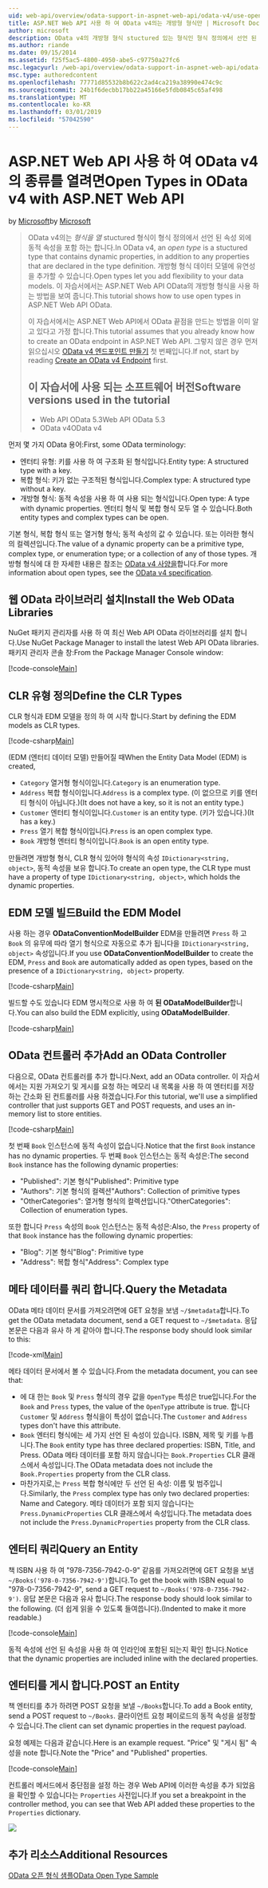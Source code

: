 ```yaml
---
uid: web-api/overview/odata-support-in-aspnet-web-api/odata-v4/use-open-types-in-odata-v4
title: ASP.NET Web API 사용 하 여 OData v4의는 개방형 형식만 | Microsoft Docs
author: microsoft
description: OData v4의 개방형 형식 stuctured 있는 형식인 형식 정의에서 선언 된 속성 외에 동적 속성을 포함 합니다. 열기...
ms.author: riande
ms.date: 09/15/2014
ms.assetid: f25f5ac5-4800-4950-abe5-c97750a27fc6
msc.legacyurl: /web-api/overview/odata-support-in-aspnet-web-api/odata-v4/use-open-types-in-odata-v4
msc.type: authoredcontent
ms.openlocfilehash: 77771d85532b8b622c2ad4ca219a38990e474c9c
ms.sourcegitcommit: 24b1f6decbb17bb22a45166e5fdb0845c65af498
ms.translationtype: MT
ms.contentlocale: ko-KR
ms.lasthandoff: 03/01/2019
ms.locfileid: "57042590"
---
```

<a name="open-types-in-odata-v4-with-aspnet-web-api"></a><span data-ttu-id="e36be-104">ASP.NET Web API 사용 하 여 OData v4의 종류를 열려면</span><span class="sxs-lookup"><span data-stu-id="e36be-104">Open Types in OData v4 with ASP.NET Web API</span></span>
====================
<span data-ttu-id="e36be-105">by [Microsoft](https://github.com/microsoft)</span><span class="sxs-lookup"><span data-stu-id="e36be-105">by [Microsoft](https://github.com/microsoft)</span></span>

> <span data-ttu-id="e36be-106">OData v4의는 *형식을 열* stuctured 형식이 형식 정의에서 선언 된 속성 외에 동적 속성을 포함 하는 합니다.</span><span class="sxs-lookup"><span data-stu-id="e36be-106">In OData v4, an *open type* is a stuctured type that contains dynamic properties, in addition to any properties that are declared in the type definition.</span></span> <span data-ttu-id="e36be-107">개방형 형식 데이터 모델에 유연성을 추가할 수 있습니다.</span><span class="sxs-lookup"><span data-stu-id="e36be-107">Open types let you add flexibility to your data models.</span></span> <span data-ttu-id="e36be-108">이 자습서에서는 ASP.NET Web API OData의 개방형 형식을 사용 하는 방법을 보여 줍니다.</span><span class="sxs-lookup"><span data-stu-id="e36be-108">This tutorial shows how to use open types in ASP.NET Web API OData.</span></span>
> 
> <span data-ttu-id="e36be-109">이 자습서에서는 ASP.NET Web API에서 OData 끝점을 만드는 방법을 이미 알고 있다고 가정 합니다.</span><span class="sxs-lookup"><span data-stu-id="e36be-109">This tutorial assumes that you already know how to create an OData endpoint in ASP.NET Web API.</span></span> <span data-ttu-id="e36be-110">그렇지 않은 경우 먼저 읽으십시오 [OData v4 엔드포인트 만들기](create-an-odata-v4-endpoint.md) 첫 번째입니다.</span><span class="sxs-lookup"><span data-stu-id="e36be-110">If not, start by reading [Create an OData v4 Endpoint](create-an-odata-v4-endpoint.md) first.</span></span>
> 
> ## <a name="software-versions-used-in-the-tutorial"></a><span data-ttu-id="e36be-111">이 자습서에 사용 되는 소프트웨어 버전</span><span class="sxs-lookup"><span data-stu-id="e36be-111">Software versions used in the tutorial</span></span>
> 
> 
> - <span data-ttu-id="e36be-112">Web API OData 5.3</span><span class="sxs-lookup"><span data-stu-id="e36be-112">Web API OData 5.3</span></span>
> - <span data-ttu-id="e36be-113">OData v4</span><span class="sxs-lookup"><span data-stu-id="e36be-113">OData v4</span></span>


<span data-ttu-id="e36be-114">먼저 몇 가지 OData 용어:</span><span class="sxs-lookup"><span data-stu-id="e36be-114">First, some OData terminology:</span></span>

- <span data-ttu-id="e36be-115">엔터티 유형: 키를 사용 하 여 구조화 된 형식입니다.</span><span class="sxs-lookup"><span data-stu-id="e36be-115">Entity type: A structured type with a key.</span></span>
- <span data-ttu-id="e36be-116">복합 형식: 키가 없는 구조적된 형식입니다.</span><span class="sxs-lookup"><span data-stu-id="e36be-116">Complex type: A structured type without a key.</span></span>
- <span data-ttu-id="e36be-117">개방형 형식: 동적 속성을 사용 하 여 사용 되는 형식입니다.</span><span class="sxs-lookup"><span data-stu-id="e36be-117">Open type: A type with dynamic properties.</span></span> <span data-ttu-id="e36be-118">엔터티 형식 및 복합 형식 모두 열 수 있습니다.</span><span class="sxs-lookup"><span data-stu-id="e36be-118">Both entity types and complex types can be open.</span></span>

<span data-ttu-id="e36be-119">기본 형식, 복합 형식 또는 열거형 형식; 동적 속성의 값 수 있습니다. 또는 이러한 형식의 컬렉션입니다.</span><span class="sxs-lookup"><span data-stu-id="e36be-119">The value of a dynamic property can be a primitive type, complex type, or enumeration type; or a collection of any of those types.</span></span> <span data-ttu-id="e36be-120">개방형 형식에 대 한 자세한 내용은 참조는 [OData v4 사양을](http://www.odata.org/documentation/odata-version-4-0/)합니다.</span><span class="sxs-lookup"><span data-stu-id="e36be-120">For more information about open types, see the [OData v4 specification](http://www.odata.org/documentation/odata-version-4-0/).</span></span>

## <a name="install-the-web-odata-libraries"></a><span data-ttu-id="e36be-121">웹 OData 라이브러리 설치</span><span class="sxs-lookup"><span data-stu-id="e36be-121">Install the Web OData Libraries</span></span>

<span data-ttu-id="e36be-122">NuGet 패키지 관리자를 사용 하 여 최신 Web API OData 라이브러리를 설치 합니다.</span><span class="sxs-lookup"><span data-stu-id="e36be-122">Use NuGet Package Manager to install the latest Web API OData libraries.</span></span> <span data-ttu-id="e36be-123">패키지 관리자 콘솔 창:</span><span class="sxs-lookup"><span data-stu-id="e36be-123">From the Package Manager Console window:</span></span>

[!code-console[Main](use-open-types-in-odata-v4/samples/sample1.cmd)]

## <a name="define-the-clr-types"></a><span data-ttu-id="e36be-124">CLR 유형 정의</span><span class="sxs-lookup"><span data-stu-id="e36be-124">Define the CLR Types</span></span>

<span data-ttu-id="e36be-125">CLR 형식과 EDM 모델을 정의 하 여 시작 합니다.</span><span class="sxs-lookup"><span data-stu-id="e36be-125">Start by defining the EDM models as CLR types.</span></span>

[!code-csharp[Main](use-open-types-in-odata-v4/samples/sample2.cs)]

<span data-ttu-id="e36be-126">(EDM (엔터티 데이터 모델) 만들어질 때</span><span class="sxs-lookup"><span data-stu-id="e36be-126">When the Entity Data Model (EDM) is created,</span></span>

- <span data-ttu-id="e36be-127">`Category` 열거형 형식이입니다.</span><span class="sxs-lookup"><span data-stu-id="e36be-127">`Category` is an enumeration type.</span></span>
- <span data-ttu-id="e36be-128">`Address` 복합 형식이입니다.</span><span class="sxs-lookup"><span data-stu-id="e36be-128">`Address` is a complex type.</span></span> <span data-ttu-id="e36be-129">(이 없으므로 키를 엔터티 형식이 아닙니다.)</span><span class="sxs-lookup"><span data-stu-id="e36be-129">(It does not have a key, so it is not an entity type.)</span></span>
- <span data-ttu-id="e36be-130">`Customer` 엔터티 형식이입니다.</span><span class="sxs-lookup"><span data-stu-id="e36be-130">`Customer` is an entity type.</span></span> <span data-ttu-id="e36be-131">(키가 있습니다.)</span><span class="sxs-lookup"><span data-stu-id="e36be-131">(It has a key.)</span></span>
- <span data-ttu-id="e36be-132">`Press` 열기 복합 형식이입니다.</span><span class="sxs-lookup"><span data-stu-id="e36be-132">`Press` is an open complex type.</span></span>
- <span data-ttu-id="e36be-133">`Book` 개방형 엔터티 형식이입니다.</span><span class="sxs-lookup"><span data-stu-id="e36be-133">`Book` is an open entity type.</span></span>

<span data-ttu-id="e36be-134">만들려면 개방형 형식, CLR 형식 있어야 형식의 속성 `IDictionary<string, object>`, 동적 속성을 보유 합니다.</span><span class="sxs-lookup"><span data-stu-id="e36be-134">To create an open type, the CLR type must have a property of type `IDictionary<string, object>`, which holds the dynamic properties.</span></span>

## <a name="build-the-edm-model"></a><span data-ttu-id="e36be-135">EDM 모델 빌드</span><span class="sxs-lookup"><span data-stu-id="e36be-135">Build the EDM Model</span></span>

<span data-ttu-id="e36be-136">사용 하는 경우 **ODataConventionModelBuilder** EDM을 만들려면 `Press` 하 고 `Book` 의 유무에 따라 열기 형식으로 자동으로 추가 됩니다을 `IDictionary<string, object>` 속성입니다.</span><span class="sxs-lookup"><span data-stu-id="e36be-136">If you use **ODataConventionModelBuilder** to create the EDM, `Press` and `Book` are automatically added as open types, based on the presence of a `IDictionary<string, object>` property.</span></span>

[!code-csharp[Main](use-open-types-in-odata-v4/samples/sample3.cs)]

<span data-ttu-id="e36be-137">빌드할 수도 있습니다 EDM 명시적으로 사용 하 여 **된 ODataModelBuilder**합니다.</span><span class="sxs-lookup"><span data-stu-id="e36be-137">You can also build the EDM explicitly, using **ODataModelBuilder**.</span></span>

[!code-csharp[Main](use-open-types-in-odata-v4/samples/sample4.cs)]

## <a name="add-an-odata-controller"></a><span data-ttu-id="e36be-138">OData 컨트롤러 추가</span><span class="sxs-lookup"><span data-stu-id="e36be-138">Add an OData Controller</span></span>

<span data-ttu-id="e36be-139">다음으로, OData 컨트롤러를 추가 합니다.</span><span class="sxs-lookup"><span data-stu-id="e36be-139">Next, add an OData controller.</span></span> <span data-ttu-id="e36be-140">이 자습서에서는 지원 가져오기 및 게시를 요청 하는 메모리 내 목록을 사용 하 여 엔터티를 저장 하는 간소화 된 컨트롤러를 사용 하겠습니다.</span><span class="sxs-lookup"><span data-stu-id="e36be-140">For this tutorial, we'll use a simplified controller that just supports GET and POST requests, and uses an in-memory list to store entities.</span></span>

[!code-csharp[Main](use-open-types-in-odata-v4/samples/sample5.cs)]

<span data-ttu-id="e36be-141">첫 번째 `Book` 인스턴스에 동적 속성이 없습니다.</span><span class="sxs-lookup"><span data-stu-id="e36be-141">Notice that the first `Book` instance has no dynamic properties.</span></span> <span data-ttu-id="e36be-142">두 번째 `Book` 인스턴스는 동적 속성은:</span><span class="sxs-lookup"><span data-stu-id="e36be-142">The second `Book` instance has the following dynamic properties:</span></span>

- <span data-ttu-id="e36be-143">"Published": 기본 형식</span><span class="sxs-lookup"><span data-stu-id="e36be-143">"Published": Primitive type</span></span>
- <span data-ttu-id="e36be-144">"Authors": 기본 형식의 컬렉션</span><span class="sxs-lookup"><span data-stu-id="e36be-144">"Authors": Collection of primitive types</span></span>
- <span data-ttu-id="e36be-145">"OtherCategories": 열거형 형식의 컬렉션입니다.</span><span class="sxs-lookup"><span data-stu-id="e36be-145">"OtherCategories": Collection of enumeration types.</span></span>

<span data-ttu-id="e36be-146">또한 합니다 `Press` 속성의 `Book` 인스턴스는 동적 속성은:</span><span class="sxs-lookup"><span data-stu-id="e36be-146">Also, the `Press` property of that `Book` instance has the following dynamic properties:</span></span>

- <span data-ttu-id="e36be-147">"Blog": 기본 형식</span><span class="sxs-lookup"><span data-stu-id="e36be-147">"Blog": Primitive type</span></span>
- <span data-ttu-id="e36be-148">"Address": 복합 형식</span><span class="sxs-lookup"><span data-stu-id="e36be-148">"Address": Complex type</span></span>

## <a name="query-the-metadata"></a><span data-ttu-id="e36be-149">메타 데이터를 쿼리 합니다.</span><span class="sxs-lookup"><span data-stu-id="e36be-149">Query the Metadata</span></span>

<span data-ttu-id="e36be-150">OData 메타 데이터 문서를 가져오려면에 GET 요청을 보냄 `~/$metadata`합니다.</span><span class="sxs-lookup"><span data-stu-id="e36be-150">To get the OData metadata document, send a GET request to `~/$metadata`.</span></span> <span data-ttu-id="e36be-151">응답 본문은 다음과 유사 하 게 같아야 합니다.</span><span class="sxs-lookup"><span data-stu-id="e36be-151">The response body should look similar to this:</span></span>

[!code-xml[Main](use-open-types-in-odata-v4/samples/sample6.xml?highlight=5,21)]

<span data-ttu-id="e36be-152">메타 데이터 문서에서 볼 수 있습니다.</span><span class="sxs-lookup"><span data-stu-id="e36be-152">From the metadata document, you can see that:</span></span>

- <span data-ttu-id="e36be-153">에 대 한는 `Book` 및 `Press` 형식의 경우 값을 `OpenType` 특성은 true입니다.</span><span class="sxs-lookup"><span data-stu-id="e36be-153">For the `Book` and `Press` types, the value of the `OpenType` attribute is true.</span></span> <span data-ttu-id="e36be-154">합니다 `Customer` 및 `Address` 형식을이 특성이 없습니다.</span><span class="sxs-lookup"><span data-stu-id="e36be-154">The `Customer` and `Address` types don't have this attribute.</span></span>
- <span data-ttu-id="e36be-155">`Book` 엔터티 형식에는 세 가지 선언 된 속성이 있습니다. ISBN, 제목 및 키를 누릅니다.</span><span class="sxs-lookup"><span data-stu-id="e36be-155">The `Book` entity type has three declared properties: ISBN, Title, and Press.</span></span> <span data-ttu-id="e36be-156">OData 메타 데이터를 포함 하지 않습니다는 `Book.Properties` CLR 클래스에서 속성입니다.</span><span class="sxs-lookup"><span data-stu-id="e36be-156">The OData metadata does not include the `Book.Properties` property from the CLR class.</span></span>
- <span data-ttu-id="e36be-157">마찬가지로,는 `Press` 복합 형식에만 두 선언 된 속성: 이름 및 범주입니다.</span><span class="sxs-lookup"><span data-stu-id="e36be-157">Similarly, the `Press` complex type has only two declared properties: Name and Category.</span></span> <span data-ttu-id="e36be-158">메타 데이터가 포함 되지 않습니다는 `Press.DynamicProperties` CLR 클래스에서 속성입니다.</span><span class="sxs-lookup"><span data-stu-id="e36be-158">The metadata does not include the `Press.DynamicProperties` property from the CLR class.</span></span>

## <a name="query-an-entity"></a><span data-ttu-id="e36be-159">엔터티 쿼리</span><span class="sxs-lookup"><span data-stu-id="e36be-159">Query an Entity</span></span>

<span data-ttu-id="e36be-160">책 ISBN 사용 하 여 "978-7356-7942-0-9" 같음를 가져오려면에 GET 요청을 보냄 `~/Books('978-0-7356-7942-9')`합니다.</span><span class="sxs-lookup"><span data-stu-id="e36be-160">To get the book with ISBN equal to "978-0-7356-7942-9", send a GET request to `~/Books('978-0-7356-7942-9')`.</span></span> <span data-ttu-id="e36be-161">응답 본문은 다음과 유사 합니다.</span><span class="sxs-lookup"><span data-stu-id="e36be-161">The response body should look similar to the following.</span></span> <span data-ttu-id="e36be-162">(더 쉽게 읽을 수 있도록 들여씁니다).</span><span class="sxs-lookup"><span data-stu-id="e36be-162">(Indented to make it more readable.)</span></span>

[!code-console[Main](use-open-types-in-odata-v4/samples/sample7.cmd?highlight=8-13,15-23)]

<span data-ttu-id="e36be-163">동적 속성에 선언 된 속성을 사용 하 여 인라인에 포함된 되는지 확인 합니다.</span><span class="sxs-lookup"><span data-stu-id="e36be-163">Notice that the dynamic properties are included inline with the declared properties.</span></span>

## <a name="post-an-entity"></a><span data-ttu-id="e36be-164">엔터티를 게시 합니다.</span><span class="sxs-lookup"><span data-stu-id="e36be-164">POST an Entity</span></span>

<span data-ttu-id="e36be-165">책 엔터티를 추가 하려면 POST 요청을 보낼 `~/Books`합니다.</span><span class="sxs-lookup"><span data-stu-id="e36be-165">To add a Book entity, send a POST request to `~/Books`.</span></span> <span data-ttu-id="e36be-166">클라이언트 요청 페이로드의 동적 속성을 설정할 수 있습니다.</span><span class="sxs-lookup"><span data-stu-id="e36be-166">The client can set dynamic properties in the request payload.</span></span>

<span data-ttu-id="e36be-167">요청 예제는 다음과 같습니다.</span><span class="sxs-lookup"><span data-stu-id="e36be-167">Here is an example request.</span></span> <span data-ttu-id="e36be-168">"Price" 및 "게시 됨" 속성을 note 합니다.</span><span class="sxs-lookup"><span data-stu-id="e36be-168">Note the "Price" and "Published" properties.</span></span>

[!code-console[Main](use-open-types-in-odata-v4/samples/sample8.cmd?highlight=10)]

<span data-ttu-id="e36be-169">컨트롤러 메서드에서 중단점을 설정 하는 경우 Web API에 이러한 속성을 추가 되었음을 확인할 수 있습니다는 `Properties` 사전입니다.</span><span class="sxs-lookup"><span data-stu-id="e36be-169">If you set a breakpoint in the controller method, you can see that Web API added these properties to the `Properties` dictionary.</span></span>

![](use-open-types-in-odata-v4/_static/image1.png)

## <a name="additional-resources"></a><span data-ttu-id="e36be-170">추가 리소스</span><span class="sxs-lookup"><span data-stu-id="e36be-170">Additional Resources</span></span>

[<span data-ttu-id="e36be-171">OData 오픈 형식 샘플</span><span class="sxs-lookup"><span data-stu-id="e36be-171">OData Open Type Sample</span></span>](http://aspnet.codeplex.com/sourcecontrol/latest#Samples/WebApi/OData/v4/ODataOpenTypeSample/ReadMe.txt)
